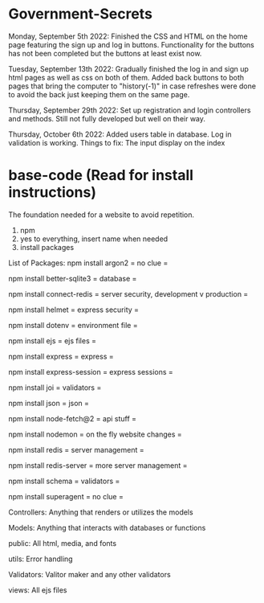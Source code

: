 # Government-Secrets

Monday, September 5th 2022:
Finished the CSS and HTML on the home page featuring the sign up and log in
buttons. Functionality for the buttons has not been completed but the buttons
at least exist now.

Tuesday, September 13th 2022:
Gradually finished the log in and sign up html pages as well as css on both of
them. Added back buttons to both pages that bring the computer to "history(-1)"
in case refreshes were done to avoid the back just keeping them on the same page.

Thursday, September 29th 2022:
Set up registration and login controllers and methods. Still not fully developed
but well on their way.

Thursday, October 6th 2022:
Added users table in database.
Log in validation is working.
Things to fix: The input display on the index

# base-code (Read for install instructions)
The foundation needed for a website to avoid repetition.

1. npm
2. yes to everything, insert name when needed
3. install packages


List of Packages:
npm install argon2
= no clue =

npm install better-sqlite3
= database =

npm install connect-redis
= server security, development v production =

npm install helmet
= express security =

npm install dotenv
= environment file =

npm install ejs
= ejs files =

npm install express
= express =

npm install express-session
= express sessions =

npm install joi
= validators =

npm install json
= json =

npm install node-fetch@2
= api stuff =

npm install nodemon
= on the fly website changes =

npm install redis
= server management =

npm install redis-server
= more server management =

npm install schema
= validators =

npm install superagent
= no clue =

Controllers:
Anything that renders or utilizes the models

Models:
Anything that interacts with databases or functions

public:
All html, media, and fonts

utils:
Error handling

Validators:
Valitor maker and any other validators

views:
All ejs files
